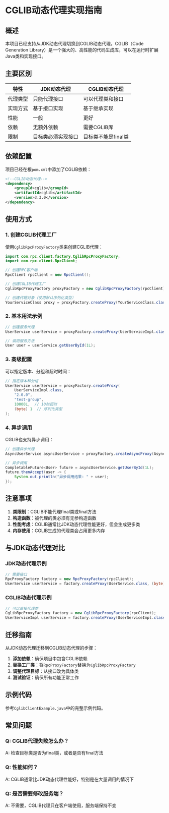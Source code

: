 # CGLIB动态代理实现指南

## 概述

本项目已经支持从JDK动态代理切换到CGLIB动态代理。CGLIB（Code Generation Library）是一个强大的、高性能的代码生成库，可以在运行时扩展Java类和实现接口。

## 主要区别

| 特性 | JDK动态代理 | CGLIB动态代理 |
|------|-------------|---------------|
| 代理类型 | 只能代理接口 | 可以代理类和接口 |
| 实现方式 | 基于接口实现 | 基于继承实现 |
| 性能 | 一般 | 更好 |
| 依赖 | 无额外依赖 | 需要CGLIB库 |
| 限制 | 目标类必须实现接口 | 目标类不能是final类 |

## 依赖配置

项目已经在根`pom.xml`中添加了CGLIB依赖：

```xml
<!--CGLIB动态代理-->
<dependency>
    <groupId>cglib</groupId>
    <artifactId>cglib</artifactId>
    <version>3.3.0</version>
</dependency>
```

## 使用方式

### 1. 创建CGLIB代理工厂

使用`CglibRpcProxyFactory`类来创建CGLIB代理：

```java
import com.rpc.client.factory.CglibRpcProxyFactory;
import com.rpc.client.RpcClient;

// 创建RPC客户端
RpcClient rpcClient = new RpcClient();

// 创建CGLIB代理工厂
CglibRpcProxyFactory proxyFactory = new CglibRpcProxyFactory(rpcClient);

// 创建代理对象（使用默认序列化类型）
YourServiceClass proxy = proxyFactory.createProxy(YourServiceClass.class, (byte) 1);
```

### 2. 基本用法示例

```java
// 创建服务代理
UserService userService = proxyFactory.createProxy(UserServiceImpl.class, (byte) 1);

// 调用服务方法
User user = userService.getUserById(1L);
```

### 3. 高级配置

可以指定版本、分组和超时时间：

```java
// 指定版本和分组
UserService userService = proxyFactory.createProxy(
    UserServiceImpl.class, 
    "2.0.0", 
    "test-group", 
    10000L,  // 10秒超时
    (byte) 1  // 序列化类型
);
```

### 4. 异步调用

CGLIB也支持异步调用：

```java
// 创建异步代理
AsyncUserService asyncUserService = proxyFactory.createAsyncProxy(AsyncUserServiceImpl.class, (byte) 1);

// 异步调用
CompletableFuture<User> future = asyncUserService.getUserById(1L);
future.thenAccept(user -> {
    System.out.println("异步调用结果: " + user);
});
```

## 注意事项

1. **类限制**：CGLIB不能代理final类或final方法
2. **构造函数**：被代理的类必须有无参构造函数
3. **性能考虑**：CGLIB通常比JDK动态代理性能更好，但会生成更多类
4. **内存使用**：CGLIB生成的代理类会占用更多内存

## 与JDK动态代理对比

### JDK动态代理示例
```java
// 需要接口
RpcProxyFactory factory = new RpcProxyFactory(rpcClient);
UserService userService = factory.createProxy(UserService.class, (byte) 1); // 接口
```

### CGLIB动态代理示例
```java
// 可以直接代理类
CglibRpcProxyFactory factory = new CglibRpcProxyFactory(rpcClient);
UserServiceImpl userService = factory.createProxy(UserServiceImpl.class, (byte) 1); // 类
```

## 迁移指南

从JDK动态代理迁移到CGLIB动态代理的步骤：

1. **添加依赖**：确保项目中包含CGLIB依赖
2. **替换工厂类**：将`RpcProxyFactory`替换为`CglibRpcProxyFactory`
3. **调整代理目标**：从接口改为具体类
4. **测试验证**：确保所有功能正常工作

## 示例代码

参考`CglibClientExample.java`中的完整示例代码。

## 常见问题

### Q: CGLIB代理失败怎么办？
A: 检查目标类是否为final类，或者是否有final方法

### Q: 性能如何？
A: CGLIB通常比JDK动态代理性能好，特别是在大量调用的情况下

### Q: 是否需要修改服务端？
A: 不需要，CGLIB代理只在客户端使用，服务端保持不变